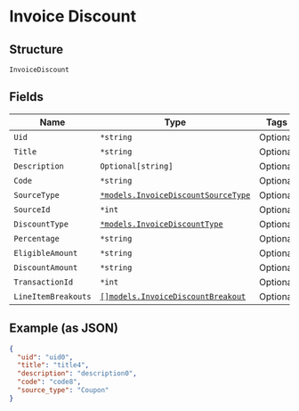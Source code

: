 
# Invoice Discount

## Structure

`InvoiceDiscount`

## Fields

| Name | Type | Tags | Description |
|  --- | --- | --- | --- |
| `Uid` | `*string` | Optional | - |
| `Title` | `*string` | Optional | - |
| `Description` | `Optional[string]` | Optional | - |
| `Code` | `*string` | Optional | - |
| `SourceType` | [`*models.InvoiceDiscountSourceType`](../../doc/models/invoice-discount-source-type.md) | Optional | - |
| `SourceId` | `*int` | Optional | - |
| `DiscountType` | [`*models.InvoiceDiscountType`](../../doc/models/invoice-discount-type.md) | Optional | - |
| `Percentage` | `*string` | Optional | - |
| `EligibleAmount` | `*string` | Optional | - |
| `DiscountAmount` | `*string` | Optional | - |
| `TransactionId` | `*int` | Optional | - |
| `LineItemBreakouts` | [`[]models.InvoiceDiscountBreakout`](../../doc/models/invoice-discount-breakout.md) | Optional | - |

## Example (as JSON)

```json
{
  "uid": "uid0",
  "title": "title4",
  "description": "description0",
  "code": "code8",
  "source_type": "Coupon"
}
```

